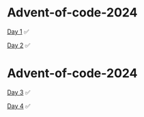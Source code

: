 # Advent-of-code-2024

[Day 1](https://github.com/DiegoLSdev/Advent-of-code-2024/blob/main/scripts/day1.py) ✅

[Day 2](https://github.com/DiegoLSdev/Advent-of-code-2024/blob/main/scripts/day2.py) ✅

# Advent-of-code-2024

[Day 3](https://github.com/DiegoLSdev/Advent-of-code-2024/blob/main/scripts/day3.py) ✅

[Day 4](https://github.com/DiegoLSdev/Advent-of-code-2024/blob/main/scripts/day4.py) ✅